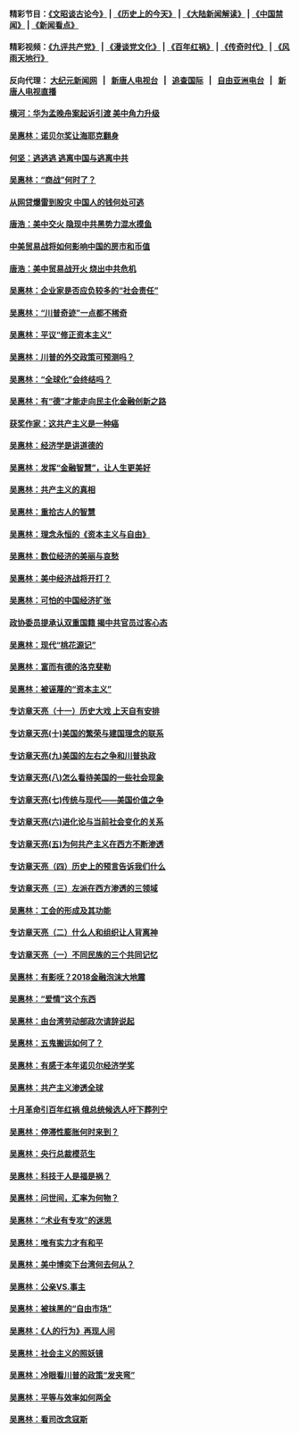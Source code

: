 #### 精彩节目：[《文昭谈古论今》](http://155.138.205.71/wenzhao) | [《历史上的今天》](http://155.138.205.71/today-in-history) | [《大陆新闻解读》](http://155.138.205.71/ntdtv-comedy) | [《中国禁闻》](http://155.138.205.71/ntdtv-news) | [《新闻看点》](http://155.138.205.71/news-insight) 

 #### 精彩视频：[《九评共产党》](http://155.138.205.71:10000/videos/jiuping) | [《漫谈党文化》](http://155.138.205.71:10000/videos/mtdwh) | [《百年红祸》](http://155.138.205.71:10000/videos/bnhh) | [《传奇时代》](http://155.138.205.71:10000/videos/legend) | [《风雨天地行》](http://155.138.205.71:10000/videos/fytdx) 

 #### 反向代理： [大纪元新闻网](http://155.138.205.71:10080/) &nbsp;&nbsp;|&nbsp;&nbsp; [新唐人电视台](http://155.138.205.71:8000/) &nbsp;&nbsp;|&nbsp;&nbsp; [追查国际](http://155.138.205.71:10010/) &nbsp;&nbsp;|&nbsp;&nbsp; [自由亚洲电台](http://155.138.205.71:9800/) &nbsp;&nbsp;|&nbsp;&nbsp; [新唐人电视直播](http://155.138.205.71/) 

#### [横河：华为孟晚舟案起诉引渡 美中角力升级](../pages/nsc423/n11027230.md?t=02210937) 

#### [吴惠林：诺贝尔奖让海耶克翻身](../pages/nsc423/n10890049.md?t=02210937) 

#### [何坚：逃逃逃 逃离中国与逃离中共](../pages/nsc423/n10592891.md?t=02210937) 

#### [吴惠林：“商战”何时了？](../pages/nsc423/n10573558.md?t=02210937) 

#### [从网贷爆雷到股灾 中国人的钱何处可逃](../pages/nsc423/n10572800.md?t=02210937) 

#### [唐浩：美中交火 隐现中共黑势力混水摸鱼](../pages/nsc423/n10544040.md?t=02210937) 

#### [中美贸易战将如何影响中国的房市和币值](../pages/nsc423/n10543697.md?t=02210937) 

#### [唐浩：美中贸易战开火 烧出中共危机](../pages/nsc423/n10540126.md?t=02210937) 

#### [吴惠林：企业家是否应负较多的“社会责任”](../pages/nsc423/n10535022.md?t=02210937) 

#### [吴惠林：“川普奇迹”一点都不稀奇](../pages/nsc423/n10512808.md?t=02210937) 

#### [吴惠林：平议“修正资本主义”](../pages/nsc423/n10495724.md?t=02210937) 

#### [吴惠林：川普的外交政策可预测吗？](../pages/nsc423/n10462387.md?t=02210937) 

#### [吴惠林：“全球化”会终结吗？](../pages/nsc423/n10452838.md?t=02210937) 

#### [吴惠林：有“德”才能走向民主化金融创新之路](../pages/nsc423/n10432292.md?t=02210937) 

#### [获奖作家：这共产主义是一种癌](../pages/nsc423/n10431541.md?t=02210937) 

#### [吴惠林：经济学是讲道德的](../pages/nsc423/n10398014.md?t=02210937) 

#### [吴惠林：发挥“金融智慧”，让人生更美好](../pages/nsc423/n10375019.md?t=02210937) 

#### [吴惠林：共产主义的真相](../pages/nsc423/n10351394.md?t=02210937) 

#### [吴惠林：重拾古人的智慧](../pages/nsc423/n10337691.md?t=02210937) 

#### [吴惠林：理念永恒的《资本主义与自由》](../pages/nsc423/n10316274.md?t=02210937) 

#### [吴惠林：数位经济的美丽与哀愁](../pages/nsc423/n10292946.md?t=02210937) 

#### [吴惠林：美中经济战将开打？](../pages/nsc423/n10258825.md?t=02210937) 

#### [吴惠林：可怕的中国经济扩张](../pages/nsc423/n10219147.md?t=02210937) 

#### [政协委员提承认双重国籍 揭中共官员过客心态](../pages/nsc423/n10208809.md?t=02210937) 

#### [吴惠林：现代“桃花源记”](../pages/nsc423/n10185234.md?t=02210937) 

#### [吴惠林：富而有德的洛克斐勒](../pages/nsc423/n10142264.md?t=02210937) 

#### [吴惠林：被诬蔑的“资本主义”](../pages/nsc423/n10124816.md?t=02210937) 

#### [专访章天亮（十一）历史大戏 上天自有安排](../pages/nsc423/n10094905.md?t=02210937) 

#### [专访章天亮(十)美国的繁荣与建国理念的联系](../pages/nsc423/n10094899.md?t=02210937) 

#### [专访章天亮(九)美国的左右之争和川普执政](../pages/nsc423/n10094889.md?t=02210937) 

#### [专访章天亮(八)怎么看待美国的一些社会现象](../pages/nsc423/n10094857.md?t=02210937) 

#### [专访章天亮(七)传统与现代——美国价值之争](../pages/nsc423/n10093140.md?t=02210937) 

#### [专访章天亮(六)进化论与当前社会变化的关系](../pages/nsc423/n10092036.md?t=02210937) 

#### [专访章天亮(五)为何共产主义在西方不断渗透](../pages/nsc423/n10083620.md?t=02210937) 

#### [专访章天亮（四）历史上的预言告诉我们什么](../pages/nsc423/n10083606.md?t=02210937) 

#### [专访章天亮（三）左派在西方渗透的三领域](../pages/nsc423/n10081115.md?t=02210937) 

#### [吴惠林：工会的形成及其功能](../pages/nsc423/n10080633.md?t=02210937) 

#### [专访章天亮（二）什么人和组织让人背离神](../pages/nsc423/n10076637.md?t=02210937) 

#### [专访章天亮（一）不同民族的三个共同记忆](../pages/nsc423/n10074188.md?t=02210937) 

#### [吴惠林：有影呒？2018金融泡沫大地震](../pages/nsc423/n10040534.md?t=02210937) 

#### [吴惠林：“爱情”这个东西](../pages/nsc423/n10019423.md?t=02210937) 

#### [吴惠林：由台湾劳动部政次请辞说起](../pages/nsc423/n9979679.md?t=02210937) 

#### [吴惠林：五鬼搬运如何了？](../pages/nsc423/n9925338.md?t=02210937) 

#### [吴惠林：有感于本年诺贝尔经济学奖](../pages/nsc423/n9871883.md?t=02210937) 

#### [吴惠林：共产主义渗透全球](../pages/nsc423/n9812748.md?t=02210937) 

#### [十月革命引百年红祸 俄总统候选人吁下葬列宁](../pages/nsc423/n9810182.md?t=02210937) 

#### [吴惠林：停滞性膨胀何时来到？](../pages/nsc423/n9764136.md?t=02210937) 

#### [吴惠林：央行总裁模范生](../pages/nsc423/n9728134.md?t=02210937) 

#### [吴惠林：科技于人是福是祸？](../pages/nsc423/n9672982.md?t=02210937) 

#### [吴惠林：问世间，汇率为何物？](../pages/nsc423/n9621788.md?t=02210937) 

#### [吴惠林：“术业有专攻”的迷思](../pages/nsc423/n9580363.md?t=02210937) 

#### [吴惠林：唯有实力才有和平](../pages/nsc423/n9529599.md?t=02210937) 

#### [吴惠林：美中博奕下台湾何去何从？](../pages/nsc423/n9483598.md?t=02210937) 

#### [吴惠林：公亲VS.事主](../pages/nsc423/n9425637.md?t=02210937) 

#### [吴惠林：被抹黑的“自由市场”](../pages/nsc423/n9351545.md?t=02210937) 

#### [吴惠林：《人的行为》再现人间](../pages/nsc423/n9296339.md?t=02210937) 

#### [吴惠林：社会主义的照妖镜](../pages/nsc423/n9243460.md?t=02210937) 

#### [吴惠林：冷眼看川普的政策“发夹弯”](../pages/nsc423/n9120684.md?t=02210937) 

#### [吴惠林：平等与效率如何两全](../pages/nsc423/n9075430.md?t=02210937) 

#### [吴惠林：看司改念寇斯](../pages/nsc423/n9024915.md?t=02210937) 

